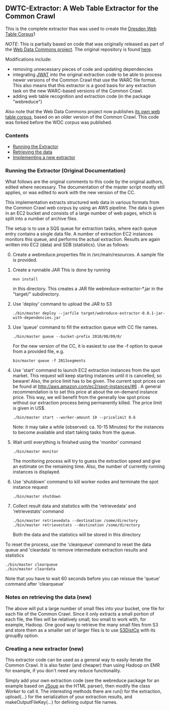 ## DWTC-Extractor: A Web Table Extractor for the Common Crawl

This is the complete extractor thas was used to create the [Dresden Web Table Corpus](http://wwwdb.inf.tu-dresden.de/misc/edyra/dwtc)1

*NOTE*: This is partially based on code that was originally released as part of the [Web Data Commons project](http://webdatacommons.org/). The original repository is found [here](https://www.assembla.com/code/commondata/subversion/nodes/3/Extractor/trunk/extractor).
<!-- It was modified for the extraction of the Dresden Web Table Corpus by Julian Eberius of the Database Technology Group at TU Dresden. -->

Modifications include:

- removing unnecessary pieces of code and updating dependencies
- integrating [JWAT](https://sbforge.org/display/JWAT/JWAT) into the original extraction code to be able to process newer versions of the Common Crawl that use the WARC file format. This also means that this extractor is a good basis for any extraction task on the new WARC-based versions of the Common Crawl.
- adding web table recognition and extraction code (in the package "webreduce")

Also note that the Web Data Commons project now publishes [its own web table corpus](http://webdatacommons.org/webtables/index.html), based on an older version of the Common Crawl.
This code was forked before the WDC corpus was published.

### Contents

- [Running the Extractor](#running)
- [Retrieving the data](#retrieving)
- [Implementing a new extractor](#newExtractor)

### <a name="running"></a> Running the Extractor (Original Documentation)

What follows are the original comments to this code by the original authors, edited where necessary. The documentation of the master script mostly still applies, or was edited to work with the new version of the CC.

This implementation extracts structured web data in various formats from the Common Crawl web corpus by using an AWS pipeline.
The data is given in an EC2 bucket and consists of a large number of web pages, which is split into a number of archive files.

The setup is to use a SQS queue for extraction tasks, where each queue entry contains a single data file.
A number of extraction EC2 instances monitors this queue, and performs the actual extraction. Results are again written into EC2 (data) and SDB (statistics).
Use as follows:

0.  Create a webreduce.properties file in /src/main/resources. A sample file is provided.

1.  Create a runnable JAR
This is done by running

        mvn install

    in this directory. This creates a JAR file webreduce-extractor-*.jar in the "target/" subdirectory.

2.  Use 'deploy' command to upload the JAR to S3

        ./bin/master deploy --jarfile target/webreduce-extractor-0.0.1-jar-with-dependencies.jar

3.  Use 'queue' command to fill the extraction queue with CC file names.

        ./bin/master queue --bucket-prefix 2010/08/09/0/

    For the new version of the CC, it is easiest to use the -f option to queue from a provided file, e.g.

        bin/master queue -f 2013segments


4.  Use 'start' command to launch EC2 extraction instances from the spot market. This request will keep starting instances until it is cancelled, so beware! Also, the price limit has to be given. The current spot prices can be found at http://aws.amazon.com/ec2/spot-instances/#6 . A general recommendation is to set this price at about the on-demand instance price. This way, we will benefit from the generally low spot prices without our extraction process being permanently killed. The price limit is given in US$.

        ./bin/master start --worker-amount 10 --pricelimit 0.6

    Note: it may take a while (observed: ca. 10-15 Minutes) for the instances to become available and start taking tasks from the queue.

5.  Wait until everything is finished using the 'monitor' command

        ./bin/master monitor

    The monitoring process will try to guess the extraction speed and give an estimate on the remaining time. Also, the number of currently running instances is displayed.

6.  Use 'shutdown' command to kill worker nodes and terminate the spot instance request

        ./bin/master shutdown


7.  Collect result data and statistics with the 'retrievedata' and 'retrievestats' command

        ./bin/master retrievedata --destination /some/directory
        ./bin/master retrievestats --destination /some/directory


    Both the data and the statistics will be stored in this directory

To reset the process, use the 'clearqueue' command to reset the data queue and 'cleardata' to remove intermediate extraction results and statistics

    ./bin/master clearqueue
    ./bin/master cleardata

Note that you have to wait 60 seconds before you can reissue the 'queue' command after 'clearqueue'


### <a name="retrieving"></a> Notes on retrieving the data (new)

The above will put a large number of small files into your bucket, one file for each file of the Common Crawl. Since it only extracts a small portion of each file, the files will be relatively small, too small to work with, for example, Hadoop. One good way to retrieve the many small files from S3 and store them as a smaller set of larger files is to use [S3DistCp](http://docs.aws.amazon.com/ElasticMapReduce/latest/DeveloperGuide/UsingEMR_s3distcp.html) with its groupBy option.

### <a name="newExtractor"></a> Creating a new extractor (new)

This extractor code can be used as a general way to easily iterate the Common Crawl.
It is also faster (and cheaper) than using Hadoop on EMR for example, if you don't need any reduce functionality.

Simply add your own extraction code (see the webreduce package for an example based on [JSoup](http://jsoup.org) as the HTML parser), then modify the class *Worker* to call it. The interesting methods there are run() for the extraction, upload(...) for the serialization of your extraction results, and makeOutputFileKey(...) for defining output file names.
